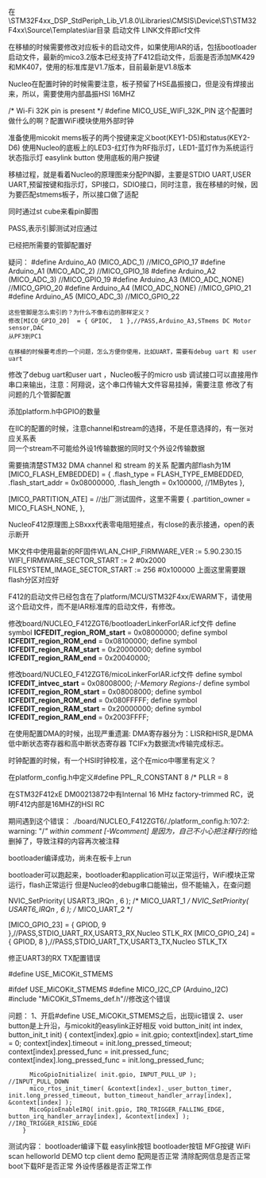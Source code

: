 在\STM32F4xx_DSP_StdPeriph_Lib_V1.8.0\Libraries\CMSIS\Device\ST\STM32F4xx\Source\Templates\iar目录
启动文件
LINK文件即icf文件

在移植的时候需要修改对应板卡的启动文件，如果使用IAR的话，包括bootloader启动文件，最新的mico3.2版本已经支持了F412启动文件，后面是否添加MK429和MK407，使用的标准库是V1.7版本，目前最新是V1.8版本


Nucleo在配置时钟的时候需要注意，板子预留了HSE晶振接口，但是没有焊接出来，所以，需要使用内部晶振HSI 16MHZ

/*  Wi-Fi 32K pin is present */
#define MICO_USE_WIFI_32K_PIN
这个配置时做什么的啊？配置WiFi模块使用外部时钟

准备使用micokit mems板子的两个按键来定义boot(KEY1-D5)和status(KEY2-D6)
使用Nucleo的底板上的LED3-红灯作为RF指示灯，LED1-蓝灯作为系统运行状态指示灯
easylink button 使用底板的用户按键

移植过程，就是看着Nucleo的原理图来分配PIN脚，主要是STDIO UART,USER UART,预留按键和指示灯，SPI接口，SDIO接口，同时注意，我在移植的时候，因为要匹配stmems板子，所以接口做了适配

同时通过st cube来看pin脚图

PASS,表示引脚测试对应通过

已经把所需要的管脚配置好

疑问：
	#define Arduino_A0          (MICO_ADC_1)    //MICO_GPIO_17
	#define Arduino_A1          (MICO_ADC_2)    //MICO_GPIO_18
	#define Arduino_A2          (MICO_ADC_3)    //MICO_GPIO_19
	#define Arduino_A3          (MICO_ADC_NONE) //MICO_GPIO_20
	#define Arduino_A4          (MICO_ADC_NONE) //MICO_GPIO_21
	#define Arduino_A5          (MICO_ADC_3)    //MICO_GPIO_22

	这些管脚是怎么索引的？为什么不像右边的那样定义？
	修改[MICO_GPIO_20]  = { GPIOC,  1 },//PASS,Arduino_A3,STmems DC Motor sensor,DAC
	从PF3到PC1

	在移植的时候要考虑的一个问题，怎么方便你使用，比如UART，需要有debug uart 和 user uart

修改了debug uart和user uart ，Nucleo板子的micro usb 调试接口可以直接用作串口来输出，注意：阿翔说，这个串口传输大文件容易挂掉，需要注意
修改了有问题的几个管脚配置

添加platform.h中GPIO的数量

在IIC的配置的时候，注意channel和stream的选择，不是任意选择的，有一张对应关系表\
同一个stream不可能给外设1传输数据的同时又个外设2传输数据

需要搞清楚STM32 DMA channel 和 stream 的关系
配置内部flash为1M
  [MICO_FLASH_EMBEDDED] =
  {
    .flash_type                   = FLASH_TYPE_EMBEDDED,
    .flash_start_addr             = 0x08000000,
    .flash_length                 = 0x100000,   //1MBytes
  },

  [MICO_PARTITION_ATE] =      //出厂测试固件，这里不需要
  {
    .partition_owner           = MICO_FLASH_NONE,
  },

  NucleoF412原理图上SBxxx代表零电阻短接点，有close的表示接通，open的表示断开

  MK文件中使用最新的RF固件WLAN_CHIP_FIRMWARE_VER  := 5.90.230.15
  WIFI_FIRMWARE_SECTOR_START    := 2      #0x2000
FILESYSTEM_IMAGE_SECTOR_START := 256    #0x100000
上面这里需要跟flash分区对应好


F412的启动文件已经包含在了platform/MCU/STM32F4xx/EWARM下，请使用这个启动文件，而不是IAR标准库的启动文件，有修改。

修改board/NUCLEO_F412ZGT6/bootloaderLinkerForIAR.icf文件
	define symbol __ICFEDIT_region_ROM_start__ = 0x08000000;
	define symbol __ICFEDIT_region_ROM_end__   = 0x08100000;
	define symbol __ICFEDIT_region_RAM_start__ = 0x20000000;
	define symbol __ICFEDIT_region_RAM_end__   = 0x20040000;

修改board/NUCLEO_F412ZGT6/micoLinkerForIAR.icf文件
	define symbol __ICFEDIT_intvec_start__ = 0x08008000;
	/*-Memory Regions-*/
	define symbol __ICFEDIT_region_ROM_start__ = 0x08008000;
	define symbol __ICFEDIT_region_ROM_end__   = 0x080FFFFF;
	define symbol __ICFEDIT_region_RAM_start__ = 0x20000000;
	define symbol __ICFEDIT_region_RAM_end__   = 0x2003FFFF;

在使用配置DMA的时候，出现严重遗漏:
	DMA寄存器分为：LISR和HISR,是DMA低中断状态寄存器和高中断状态寄存器
	TCIFx为数据流x传输完成标志。

时钟配置的时候，有一个HSI时钟校准，这个在mico中哪里有定义？

在platform_config.h中定义#define PPL_R_CONSTANT  8  /* PLLR = 8

在STM32F412xE DM00213872中有Internal 16 MHz factory-trimmed RC，说明F412内部是16MHZ的HSI RC

期间遇到这个错误：
	./board/NUCLEO_F412ZGT6/./platform_config.h:107:2: warning: "/*" within comment [-Wcomment]
	是因为，自己不小心把注释行的*/给删掉了，导致注释的内容再次被注释

bootloader编译成功，尚未在板卡上run

bootloader可以跑起来，bootloader和application可以正常运行，WiFi模块正常运行，flash正常运行
但是Nucleo的debug串口能输出，但不能输入，在查问题


  NVIC_SetPriority( USART3_IRQn      ,  6 ); /* MICO_UART_1         */
  NVIC_SetPriority( USART6_IRQn      ,  6 ); /* MICO_UART_2         */

  [MICO_GPIO_23]                      = { GPIOD,  9 },//PASS,STDIO_UART_RX,USART3_RX,Nucleo STLK_RX
  [MICO_GPIO_24]                      = { GPIOD,  8 },//PASS,STDIO_UART_TX,USART3_TX,Nucleo STLK_TX

  修正UART3的RX TX配置错误

#define USE_MiCOKit_STMEMS

#ifdef USE_MiCOKit_STMEMS
#define MICO_I2C_CP         (Arduino_I2C)
#include "MiCOKit_STmems_def.h"//修改这个错误


问题：
	1、开启#define USE_MiCOKit_STMEMS之后，出现iic错误
	2、user button是上升沿，与micokit的easylink正好相反
		void button_init( int index, button_init_t init)
		{
		  context[index].gpio = init.gpio;
		  context[index].start_time = 0;
		  context[index].timeout = init.long_pressed_timeout;
		  context[index].pressed_func = init.pressed_func;
		  context[index].long_pressed_func = init.long_pressed_func;

		  MicoGpioInitialize( init.gpio, INPUT_PULL_UP );	//INPUT_PULL_DOWN
		  mico_rtos_init_timer( &context[index]._user_button_timer, init.long_pressed_timeout, button_timeout_handler_array[index], &context[index] );
		  MicoGpioEnableIRQ( init.gpio, IRQ_TRIGGER_FALLING_EDGE, button_irq_handler_array[index], &context[index] );	//IRQ_TRIGGER_RISING_EDGE
		}

测试内容：
	bootloader编译下载
	easylink按钮
	bootloader按钮
	MFG按键
	WiFi scan
	helloworld DEMO
	tcp client demo
	配网是否正常
	清除配网信息是否正常
	boot下载RF是否正常
	外设传感器是否正常工作		